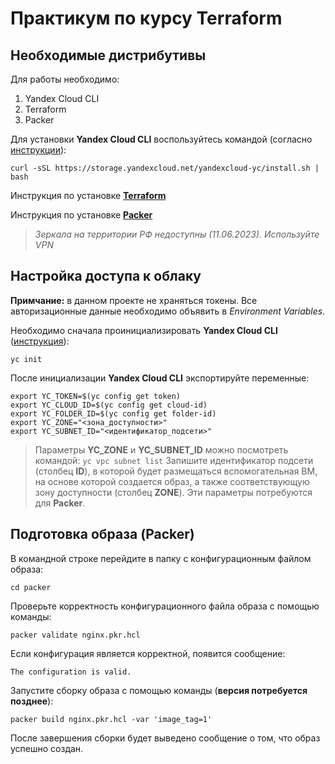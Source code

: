# Практикум по курсу Terraform

## Необходимые дистрибутивы

 Для работы необходимо:
 1. Yandex Cloud CLI
 1. Terraform
 1. Packer

 Для установки **Yandex Cloud CLI** воспользуйтесь командой (согласно [инструкции](https://cloud.yandex.ru/docs/cli/quickstart#install)):
 ```
 curl -sSL https://storage.yandexcloud.net/yandexcloud-yc/install.sh | bash
 ```

Инструкция по установке [**Terraform**](https://cloud.yandex.ru/docs/tutorials/infrastructure-management/terraform-quickstart#install-terraform)

Инструкция по установке [**Packer**](https://cloud.yandex.ru/docs/tutorials/infrastructure-management/packer-quickstart#install-packer)

> *Зеркала на территории РФ недоступны (11.06.2023). Используйте VPN*

## Настройка доступа к облаку

**Примчание:** в данном проекте не храняться токены. Все авторизационные данные необходимо объявить в *Environment Variables*.

Необходимо сначала проинициализировать **Yandex Cloud CLI** ([инструкция](https://cloud.yandex.ru/docs/cli/quickstart#initialize)):
```
yc init
```

После инициализации **Yandex Cloud CLI** экспортируйте переменные:
```
export YC_TOKEN=$(yc config get token)
export YC_CLOUD_ID=$(yc config get cloud-id)
export YC_FOLDER_ID=$(yc config get folder-id)
export YC_ZONE="<зона_доступности>"
export YC_SUBNET_ID="<идентификатор_подсети>"

```

> Параметры **YC_ZONE** и **YC_SUBNET_ID** можно посмотреть командой: `yc vpc subnet list`
> Запишите идентификатор подсети (столбец **ID**), в которой будет размещаться вспомогательная ВМ, на основе которой создается образ, а также соответствующую зону доступности (столбец **ZONE**). Эти параметры потребуются для **Packer**.

## Подготовка образа (Packer)

В командной строке перейдите в папку с конфигурационным файлом образа:
```
cd packer
```

Проверьте корректность конфигурационного файла образа с помощью команды:
```
packer validate nginx.pkr.hcl
```

Если конфигурация является корректной, появится сообщение:
```
The configuration is valid.
```

Запустите сборку образа с помощью команды (**версия потребуется позднее**):
```
packer build nginx.pkr.hcl -var 'image_tag=1'
```

После завершения сборки будет выведено сообщение о том, что образ успешно создан.